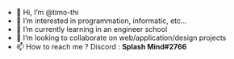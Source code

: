 - 👋 Hi, I’m @timo-thi
- 👀 I’m interested in programmation, informatic, etc...
- 🌱 I’m currently learning in an engineer school
- 💞️ I’m looking to collaborate on web/application/design projects
- 📫 How to reach me ? Discord : **Splash Mind#2766**

<!---
timo-thi/timo-thi is a ✨ special ✨ repository because its `README.md` (this file) appears on your GitHub profile.
You can click the Preview link to take a look at your changes.
--->
